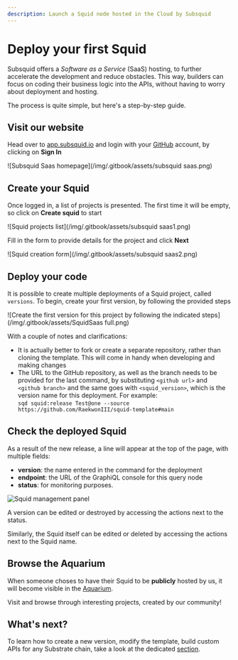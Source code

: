 ```yaml
---
description: Launch a Squid node hosted in the Cloud by Subsquid
---
```


# Deploy your first Squid

Subsquid offers a _Software as a Service_ (SaaS) hosting, to further accelerate the development and reduce obstacles. This way, builders can focus on coding their business logic into the APIs, without having to worry about deployment and hosting.

The process is quite simple, but here's a step-by-step guide.

## Visit our website

Head over to [app.subsquid.io](https://app.subsquid.io) and login with your [GitHub](https://github.com) account, by clicking on **Sign In**

![Subsquid Saas homepage](/img/.gitbook/assets/subsquid saas.png)

## Create your Squid

Once logged in, a list of projects is presented. The first time it will be empty, so click on **Create squid** to start

![Squid projects list](/img/.gitbook/assets/subsquid saas1.png)

Fill in the form to provide details for the project and click **Next**

![Squid creation form](/img/.gitbook/assets/subsquid saas2.png)

## Deploy your code

It is possible to create multiple deployments of a Squid project, called `versions`. To begin, create your first version, by following the provided steps

![Create the first version for this project by following the indicated steps](/img/.gitbook/assets/SquidSaas full.png)

With a couple of notes and clarifications:

* It is actually better to fork or create a separate repository, rather than cloning the template. This will come in handy when developing and making changes
* The URL to the GitHub repository, as well as the branch needs to be provided for the last command, by substituting `<github url>` and `<github branch>` and the same goes with `<squid_version>`, which is the version name for this deployment. For example:\
  `sqd squid:release Test@one --source https://github.com/RaekwonIII/squid-template#main`

## Check the deployed Squid

As a result of the new release, a line will appear at the top of the page, with multiple fields:

* **version**: the name entered in the command for the deployment
* **endpoint**: the URL of the GraphiQL console for this query node
* **status**: for monitoring purposes.

![Squid management panel](/img/.gitbook/assets/SquidSaas.png)

A version can be edited or destroyed by accessing the actions next to the status.

Similarly, the Squid itself can be edited or deleted by accessing the actions next to the Squid name.

## Browse the Aquarium

When someone choses to have their Squid to be **publicly** hosted by us, it will become visible in the [Aquarium](https://app.subsquid.io/aquarium).

Visit and browse through interesting projects, created by our community!

## What's next?

To learn how to create a new version, modify the template, build custom APIs for any Substrate chain, take a look at the dedicated [section](../develop-a-squid/substrate-support/typegen/README.md).
